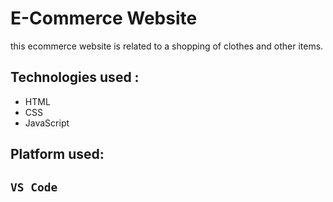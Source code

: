 # E-Commerce Website

this ecommerce website is related to a shopping of clothes and other items.

## Technologies used :

- HTML
- CSS
- JavaScript

## Platform used:

## `VS Code`

